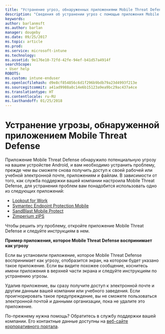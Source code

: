 ```yaml
---
title: "Устранение угроз, обнаруженных приложениями Mobile Threat Defense на устройствах Android | Документация Майкрософт"
description: "Сведения об устранении угроз с помощью приложения Mobile Threat Defense для Android."
keywords: 
author: barlanmsft
ms.author: barlan
manager: dougeby
ms.date: 09/25/2017
ms.topic: article
ms.prod: 
ms.service: microsoft-intune
ms.technology: 
ms.assetid: 9e176e10-72fd-42fe-94ef-b41d57a4914f
searchScope:
- User help
ROBOTS: 
ms.custom: intune-enduser
ms.openlocfilehash: d9e8cf854856c6d1f296b9bdb79a23d4993f213e
ms.sourcegitcommit: a41ad9988a8c14e6b15123a9ea9bc29ac437a4ce
ms.translationtype: HT
ms.contentlocale: ru-RU
ms.lasthandoff: 01/25/2018
---
```

# <a name="resolve-a-threat-found-by-a-mobile-threat-defense-app"></a>Устранение угрозы, обнаруженной приложением Mobile Threat Defense

Приложение Mobile Threat Defense обнаружило потенциальную угрозу на вашем устройстве Android, и вам необходимо устранить проблему, прежде чем вы сможете снова получить доступ к своей рабочей или учебной электронной почте, приложениям и файлам. В зависимости от того, как служба поддержки вашей компании настроила Mobile Threat Defense, для устранения проблем вам понадобится использовать одно из следующих приложений:

* [Lookout for Work](you-need-to-resolve-a-threat-found-by-lookout-for-work-android.md)
* [Symantec Endpoint Protection Mobile](you-need-to-resolve-a-threat-found-by-skycure-android.md)
* [SandBlast Mobile Protect](you-need-to-resolve-a-threat-found-by-checkpoint-android.md)
* [Zimperium zIPS](you-need-to-resolve-a-threat-found-by-zips-android.md)

Чтобы решить эту проблему, откройте приложение Mobile Threat Defense и следуйте инструкциям в нем.

**Пример приложения, которое Mobile Threat Defense воспринимает как угрозу**

Если вы установили приложение, которое Mobile Threat Defense воспринимает как угрозу, отобразится экран, на котором будет указано такое приложение. Если вы видите похожее сообщение, коснитесь имени приложения в верхней части экрана и следуйте инструкциям по устранению угрозы.

Удалив приложение, вы сразу получите доступ к электронной почте и другим данным вашей компании или учебного заведения. Если проигнорировать такое предупреждение, вы не сможете пользоваться электронной почтой и данными организации, пока не удалите это приложение.

По-прежнему нужна помощь? Обратитесь в службу поддержки вашей компании. Его контактные данные доступны на [веб-сайте корпоративного портала](https://portal.manage.microsoft.com#HelpDeskDialog).

